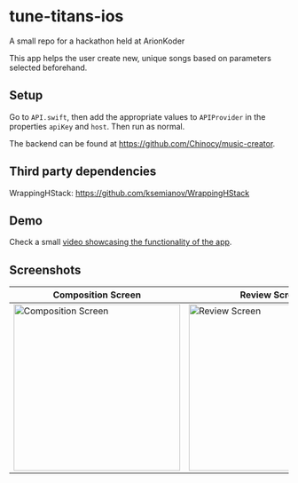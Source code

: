 # tune-titans-ios
A small repo for a hackathon held at ArionKoder

This app helps the user create new, unique songs based on parameters selected beforehand.

## Setup
Go to `API.swift`, then add the appropriate values to `APIProvider` in the properties `apiKey` and `host`. Then run as normal.

The backend can be found at https://github.com/Chinocy/music-creator.

## Third party dependencies
WrappingHStack: https://github.com/ksemianov/WrappingHStack

## Demo
Check a small [video showcasing the functionality of the app](https://drive.google.com/file/d/1HsmgTFfWP4ZJAin8bgPpjtX28WFOqu8C/view?usp=share_link).

## Screenshots

| Composition Screen | Review Screen|
| -------------- | -------------- |
| <img width="300" alt="Composition Screen" src="https://user-images.githubusercontent.com/21185018/229232071-e18a0b91-a2a0-4b21-9c9a-6c5b2f3a573f.png"> | <img width="300" alt="Review Screen" src="https://user-images.githubusercontent.com/21185018/229232021-fdc7bc5f-eb33-479e-bbe4-8e5134d239c2.png"> |
